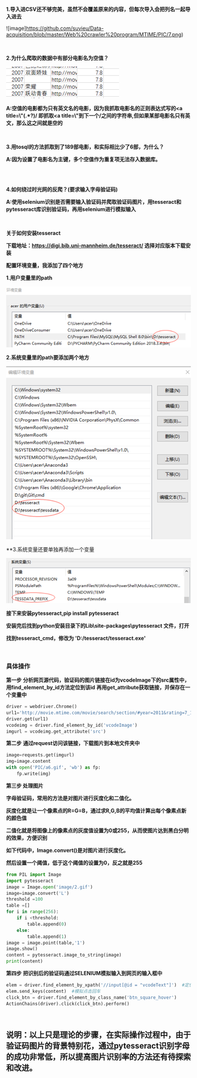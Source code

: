 

**1.导入进CSV还不够完美，虽然不会覆盖原来的内容，但每次导入会把列名一起导入进去**

![image]https://github.com/suvieu/Data-acquisition/blob/master/Web%20crawler%20program/MTIME/PIC/7.png)

<br>


**2.为什么爬取的数据中有部分电影名为空值？**


![image](https://github.com/suvieu/Data-acquisition/blob/master/Web%20crawler%20program/MTIME/PIC/8.png)

**A:空值的电影都为只有英文名的电影，因为我抓取电影名的正则表达式写的<a title=\\"(.*?)/
即抓取<a title=\\"到下一个/之间的字符串,但如果某部电影名只有英文，那么这之间就是空的**


<br>

**3.用tosql的方法抓取到了189部电影，和实际相比少了6部，为什么？**

**A:因为设置了电影名为主键，多个空值作为重复项无法存入数据库。**

<br>
<br>


**4.如何绕过时光网的反爬？(要求输入字母验证码)**

**A:使用selenium识别是否需要输入验证码并爬取验证码图片，用tesseract和pytesseract库识别验证码，再用selenium进行模拟输入**

<br>

 **关于如何安装tesseract**

**下载地址：https://digi.bib.uni-mannheim.de/tesseract/ 选择对应版本下载安装**

**配置环境变量，我添加了四个地方** 

**1.用户变量里的path**

![Image](https://github.com/suvieu/Data-acquisition/blob/master/Web%20crawler%20program/MTIME/PIC/9.png)

**2.系统变量里的path要添加两个地方**

![Image](https://github.com/suvieu/Data-acquisition/blob/master/Web%20crawler%20program/MTIME/PIC/10.png)

**3.系统变量还要单独再添加一个变量

![Image](https://github.com/suvieu/Data-acquisition/blob/master/Web%20crawler%20program/MTIME/PIC/11.png)

**接下来安装pytesseract,pip install pytesseract**

**安装完后找到python安装目录下的Lib\site-packages\pytesseract 文件，打开**

**找到tesseract_cmd，修改为 'D:/tesseract/tesseract.exe'**

<br>

### **具体操作**
**第一步**
**分析网页源代码，验证码的图片链接在id为vcodeImage下的src属性中，用find_element_by_id方法定位到该id**
**再用get_attribute获取链接，并保存在一个变量中**

```python
driver = webdriver.Chrome()
url1='http://movie.mtime.com/movie/search/section/#year=2011&rating=7_10'
driver.get(url1)
vcodeimg = driver.find_element_by_id('vcodeImage')
imgurl = vcodeimg.get_attribute('src')
```
**第二步**
**通过request访问该链接，下载图片到本地文件夹中**
```python
image=requests.get(imgurl)
img=image.content
with open('PIC/a6.gif', 'wb') as fp:
    fp.write(img)
```
**第三步 处理图片**

**字母验证码，常用的方法是对图片进行灰度化和二值化。**

**灰度化就是让一个像素点的R=G=B，通过求R,G,B的平均值计算出每个像素点新的颜色值**

**二值化就是将图像上的像素点的灰度值设置为0或255，从而使图片达到黑白分明的效果，方便识别**

**如下代码中，Image.convert()是对图片进行灰度化。**

**然后设置一个阈值，低于这个阈值的设置为0，反之就是255**

```python
from PIL import Image
import pytesseract
image = Image.open('image/2.gif')
image=image.convert('L')
threshold =100
table =[]
for i in range(256):
    if i <threshold:
        table.append(0)
    else:
        table.append(1)
image = image.point(table,'1')
image.show()
content = pytesseract.image_to_string(image)
print(content)
```
**第四步**
**把识别后的验证码通过SELENIUM模拟输入到网页的输入框中**
```python
elem = driver.find_element_by_xpath('//input[@id = "vcodeText"]')  #定位输入框
elem.send_keys(content)  #模拟点击回车
click_btn = driver.find_element_by_class_name('btn_square_hover')
ActionChains(driver).click(click_btn).perform()
```
<br>

## 说明：以上只是理论的步骤，在实际操作过程中，由于验证码图片的背景特别花，通过pytesseract识别字母的成功非常低，所以提高图片识别率的方法还有待探索和改进。





